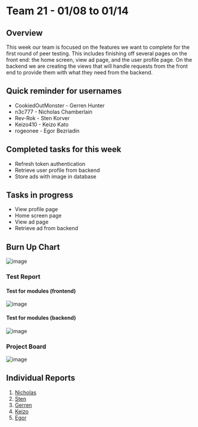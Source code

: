 # Team 21 - 01/08 to 01/14

## Overview

This week our team is focused on the features we want to complete for the first round of peer testing. This includes finishing off several pages on the front end: 
the home screen, view ad page, and the user profile page. On the backend we are creating the views that will handle requests from the front end to 
provide them with what they need from the backend. 

## Quick reminder for usernames

* CookiedOutMonster - Gerren Hunter
* n3c777 - Nicholas Chamberlain
* Rev-Rok - Sten Korver
* Keizo410 - Keizo Kato
* rogeonee - Egor Bezriadin

## Completed tasks for this week

- Refresh token authentication
- Retrieve user profile from backend
- Store ads with image in database
  
## Tasks in progress

- View profile page
- Home screen page
- View ad page
- Retrieve ad from backend

## Burn Up Chart
![image](https://github.com/COSC-499-W2023/year-long-project-team-21/assets/112997109/daf9300a-3d4e-4f03-b95b-dacfb2a70441)


### Test Report

#### Test for modules (frontend)
![image](https://github.com/COSC-499-W2023/year-long-project-team-21/assets/112997109/036a3d0b-ba90-47b5-b52c-a6e025c5c86d)

#### Test for modules (backend)
![image](https://github.com/COSC-499-W2023/year-long-project-team-21/assets/112997109/6137c04e-49e5-48f4-bb90-a72461200fb6)


### Project Board
![image](https://github.com/COSC-499-W2023/year-long-project-team-21/assets/112997109/296392a8-78e0-47d6-8097-5cca51af57c7)


## Individual Reports

1. [Nicholas](../personal%20log/Nicholas_Report.md)
2. [Sten](../personal%20log/Sten_Report.md)
3. [Gerren](../personal%20log/Gerren_Report.md)
4. [Keizo](../personal%20log/Keizo_Report.md)
5. [Egor](../personal%20log/Egor_Report.md)
